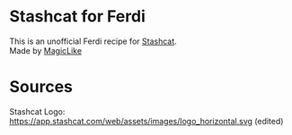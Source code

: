 # Stashcat for Ferdi

This is an unofficial Ferdi recipe for [Stashcat](https://stashcat.com). <br>
Made by [MagicLike](https://magiclike.github.io/)

# Sources

Stashcat Logo: https://app.stashcat.com/web/assets/images/logo_horizontal.svg (edited)